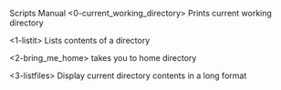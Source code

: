 Scripts Manual
<0-current_working_directory> Prints current working directory

<1-listit> Lists contents of a directory

<2-bring_me_home> takes you to home directory

<3-listfiles> Display current directory contents in a long format
